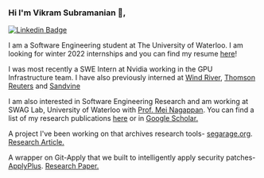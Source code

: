 ### Hi I'm Vikram Subramanian 👋,

[![Linkedin Badge](https://img.shields.io/badge/-LinkedIn-blue?style=flat-square&logo=Linkedin&logoColor=white&link=https://www.linkedin.com/in/vikram-n-subramanian/)](https://www.linkedin.com/in/vikram-n-subramanian/)

I am a Software Engineering student at The University of Waterloo. I am looking for winter 2022 internships and you can find my resume [here](https://github.com/vikramsubramanian/resume/blob/master/Resume.pdf)! 


I was most recently a SWE Intern at Nvidia working in the GPU Infrastructure team.  I have also previously interned at [Wind River](https://github.com/Wind-River), [Thomson Reuters](https://innovation.thomsonreuters.com/en/labs.html) and [Sandvine](https://www.sandvine.com/)


I am also interested in Software Engineering Research and am working at SWAG Lab, University of Waterloo with [Prof. Mei Nagappan](https://cs.uwaterloo.ca/~m2nagapp/). You can find a list of my research publications [here](https://github.com/vikramsubramanian/resume/blob/master/cv_1.pdf) or in [Google Scholar.](https://scholar.google.com/citations?user=JkgVBE4AAAAJ)



A project I've been working on that archives research tools- [segarage.org](https://segarage.org/). [Research Article.](https://dl.acm.org/doi/10.1145/3356773.3356777)



A wrapper on Git-Apply that we built to intelligently apply security patches- [ApplyPlus](https://github.com/ApplyPlus/ApplyPlus). [Research Paper.](https://github.com/ApplyPlus/ApplyPlus/blob/master/ICSE_SEIP_2021_paper_83_draft.pdf)


<!--
**vikramsubramanian/vikramsubramanian** is a ✨ _special_ ✨ repository because its `README.md` (this file) appears on your GitHub profile.

Here are some ideas to get you started:

- 🔭 I’m currently working on ...
- 🌱 I’m currently learning ...
- 👯 I’m looking to collaborate on ...
- 🤔 I’m looking for help with ...
- 💬 Ask me about ...
- 📫 How to reach me: ...
- 😄 Pronouns: ...
- ⚡ Fun fact: ...
-->
